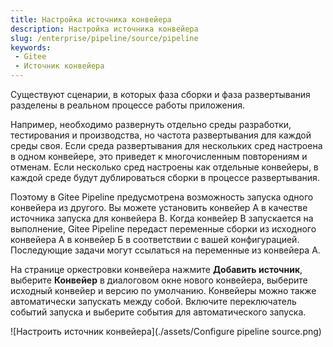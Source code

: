 ```yaml
---
title: Настройка источника конвейера
description: Настройка источника конвейера
slug: /enterprise/pipeline/source/pipeline
keywords:
 - Gitee
 - Источник конвейера
---
```


Существуют сценарии, в которых фаза сборки и фаза развертывания разделены в реальном процессе работы приложения.

Например, необходимо развернуть отдельно среды разработки, тестирования и производства, но частота развертывания для каждой среды своя. Если среда развертывания для нескольких сред настроена в одном конвейере, это приведет к многочисленным повторениям и отменам. Если несколько сред настроены как отдельные конвейеры, в каждой среде будут дублироваться сборки в процессе развертывания.

Поэтому в Gitee Pipeline предусмотрена возможность запуска одного конвейера из другого. Вы можете установить конвейер A в качестве источника запуска для конвейера B. Когда конвейер B запускается на выполнение, Gitee Pipeline передаст переменные сборки из исходного конвейера A в конвейер Б в соответствии с вашей конфигурацией. Последующие задачи могут ссылаться на переменные из конвейера A.

На странице оркестровки конвейера нажмите **Добавить источник**, выберите **Конвейер** в диалоговом окне нового конвейера, выберите исходный конвейер и версию по умолчанию. Конвейеры можно также автоматически запускать между собой. Включите переключатель событий запуска и выберите события для автоматического запуска.

![Настроить источник конвейера](./assets/Configure pipeline source.png)